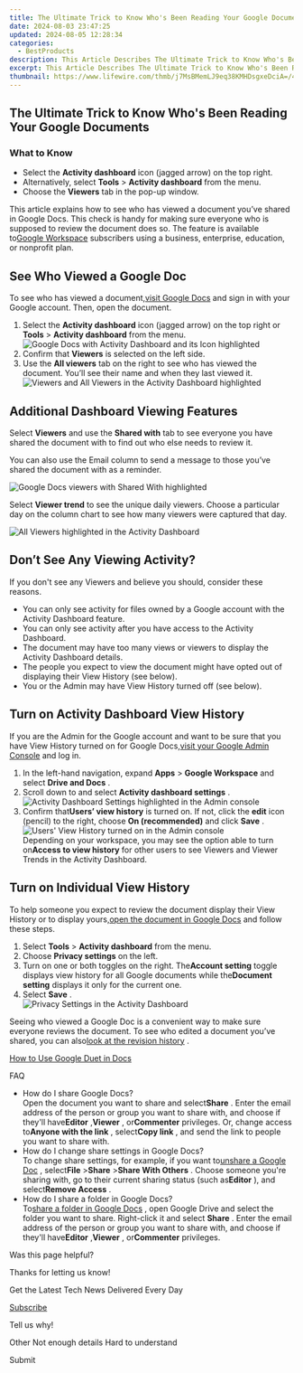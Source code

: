 ```yaml
---
title: The Ultimate Trick to Know Who's Been Reading Your Google Documents
date: 2024-08-03 23:47:25
updated: 2024-08-05 12:28:34
categories:
  - BestProducts
description: This Article Describes The Ultimate Trick to Know Who's Been Reading Your Google Documents
excerpt: This Article Describes The Ultimate Trick to Know Who's Been Reading Your Google Documents
thumbnail: https://www.lifewire.com/thmb/j7MsBMemLJ9eq38KMHDsgxeDciA=/400x300/filters:no_upscale():max_bytes(150000):strip_icc():format(webp)/Activity-Dashboard-MacBook-5525643-edbffba90a12448fb98179e6cfdead71.jpg
---
```


## The Ultimate Trick to Know Who's Been Reading Your Google Documents
### What to Know

* Select the **Activity dashboard** icon (jagged arrow) on the top right.
* Alternatively, select **Tools** \> **Activity dashboard** from the menu.
* Choose the **Viewers** tab in the pop-up window.

 This article explains how to see who has viewed a document you’ve shared in Google Docs. This check is handy for making sure everyone who is supposed to review the document does so. The feature is available to[Google Workspace](https://www.lifewire.com/what-is-g-suite-4686959) subscribers using a business, enterprise, education, or nonprofit plan.

## See Who Viewed a Google Doc

 To see who has viewed a document,[visit Google Docs](https://docs.google.com/) and sign in with your Google account. Then, open the document.  

1. Select the **Activity dashboard** icon (jagged arrow) on the top right or **Tools** \> **Activity dashboard** from the menu.  
![Google Docs with Activity Dashboard and its Icon highlighted](https://www.lifewire.com/thmb/6h366_IuWsz8F-9uddJvUAX1F58=/1500x0/filters:no_upscale():max_bytes(150000):strip_icc():format(webp)/ActivityDashboard2-5a823fbc319f4c3eb4e04702b3e925fe.jpg)
2. Confirm that **Viewers** is selected on the left side.
3. Use the **All viewers** tab on the right to see who has viewed the document. You’ll see their name and when they last viewed it.  
![Viewers and All Viewers in the Activity Dashboard highlighted](https://www.lifewire.com/thmb/V6MAIeOj8jrGdn4DrWoeNivd42s=/1500x0/filters:no_upscale():max_bytes(150000):strip_icc():format(webp)/Viewers-51d26efb564141b29bc474b002b448ad.jpg)

## Additional Dashboard Viewing Features

 Select **Viewers** and use the **Shared with** tab to see everyone you have shared the document with to find out who else needs to review it.

 You can also use the Email column to send a message to those you’ve shared the document with as a reminder.  

![Google Docs viewers with Shared With highlighted](https://www.lifewire.com/thmb/bywM-Ml7U5N7c90E1SnLQkJDl6s=/1500x0/filters:no_upscale():max_bytes(150000):strip_icc():format(webp)/SharedWith-86eb4b621c0041ffbfa67b162e505438.jpg)

 Select **Viewer trend** to see the unique daily viewers. Choose a particular day on the column chart to see how many viewers were captured that day.

![All Viewers highlighted in the Activity Dashboard](https://www.lifewire.com/thmb/UeEIkxsvAeTMYWv0pVzHE-M8fBU=/1500x0/filters:no_upscale():max_bytes(150000):strip_icc():format(webp)/ViewTrend-86a1d4df7ab842f89348da5b37b03576.jpg)

## Don’t See Any Viewing Activity?

 If you don't see any Viewers and believe you should, consider these reasons.

* You can only see activity for files owned by a Google account with the Activity Dashboard feature.
* You can only see activity after you have access to the Activity Dashboard.
* The document may have too many views or viewers to display the Activity Dashboard details.
* The people you expect to view the document might have opted out of displaying their View History (see below).
* You or the Admin may have View History turned off (see below).

## Turn on Activity Dashboard View History

 If you are the Admin for the Google account and want to be sure that you have View History turned on for Google Docs,[visit your Google Admin Console](https://admin.google.com/) and log in.  

1. In the left-hand navigation, expand **Apps** \> **Google Workspace** and select **Drive and Docs** .
2. Scroll down to and select **Activity dashboard settings** .  
![Activity Dashboard Settings highlighted in the Admin console](https://www.lifewire.com/thmb/SNvzb0A93xucOZeGWmy-K7IJIzg=/1500x0/filters:no_upscale():max_bytes(150000):strip_icc():format(webp)/ActivityDashboard-f8b9c4ccf2cd49b09fc48d58b48862d7.jpg)
3. Confirm that**Users’ view history** is turned on. If not, click the **edit** icon (pencil) to the right, choose **On (recommended)** and click **Save** .  
![Users' View History turned on in the Admin console](https://www.lifewire.com/thmb/BxokFwEg-UVGYlVp8dUELu73h1w=/1500x0/filters:no_upscale():max_bytes(150000):strip_icc():format(webp)/UsersViewHistory-b95295a4ec8c41d7b4248c00bacdaa33.jpg)  
 Depending on your workspace, you may see the option able to turn on**Access to view history** for other users to see Viewers and Viewer Trends in the Activity Dashboard.

## Turn on Individual View History

 To help someone you expect to review the document display their View History or to display yours,[open the document in Google Docs](https://www.lifewire.com/open-google-docs-5089238) and follow these steps.  

1. Select **Tools** \> **Activity dashboard** from the menu.
2. Choose **Privacy settings** on the left.
3. Turn on one or both toggles on the right. The**Account setting** toggle displays view history for all Google documents while the**Document setting** displays it only for the current one.
4. Select **Save** .  
![Privacy Settings in the Activity Dashboard](https://www.lifewire.com/thmb/1fuSObYbrH0fupoOGGrh7GfTcPo=/1500x0/filters:no_upscale():max_bytes(150000):strip_icc():format(webp)/privacysettings-2c944fd8e2274f788b1528e855b75158.jpg)

 Seeing who viewed a Google Doc is a convenient way to make sure everyone reviews the document. To see who edited a document you’ve shared, you can also[look at the revision history](https://www.lifewire.com/how-to-manage-revision-history-in-google-docs-4776095) .

[How to Use Google Duet in Docs](https://www.lifewire.com/use-google-bard-in-docs-7499168)

 FAQ

* How do I share Google Docs?  
 Open the document you want to share and select**Share** . Enter the email address of the person or group you want to share with, and choose if they'll have**Editor** ,**Viewer** , or**Commenter** privileges. Or, change access to**Anyone with the link** , select**Copy link** , and send the link to people you want to share with.
* How do I change share settings in Google Docs?  
 To change share settings, for example, if you want to[unshare a Google Doc](https://www.lifewire.com/unshare-a-google-doc-5088642) , select**File** \>**Share** \>**Share With Others** . Choose someone you're sharing with, go to their current sharing status (such as**Editor** ), and select**Remove Access** .
* How do I share a folder in Google Docs?  
 To[share a folder in Google Docs](https://www.lifewire.com/share-folders-and-collaborate-google-drive-1616094) , open Google Drive and select the folder you want to share. Right-click it and select **Share** . Enter the email address of the person or group you want to share with, and choose if they'll have**Editor** ,**Viewer** , or**Commenter** privileges.

Was this page helpful?

Thanks for letting us know!

 Get the Latest Tech News Delivered Every Day

[Subscribe](https://www.lifewire.com/#)

Tell us why!

 Other  Not enough details  Hard to understand

 Submit

<ins class="adsbygoogle"
     style="display:block"
     data-ad-format="autorelaxed"
     data-ad-client="ca-pub-7571918770474297"
     data-ad-slot="1223367746"></ins>



<ins class="adsbygoogle"
     style="display:block"
     data-ad-client="ca-pub-7571918770474297"
     data-ad-slot="8358498916"
     data-ad-format="auto"
     data-full-width-responsive="true"></ins>
